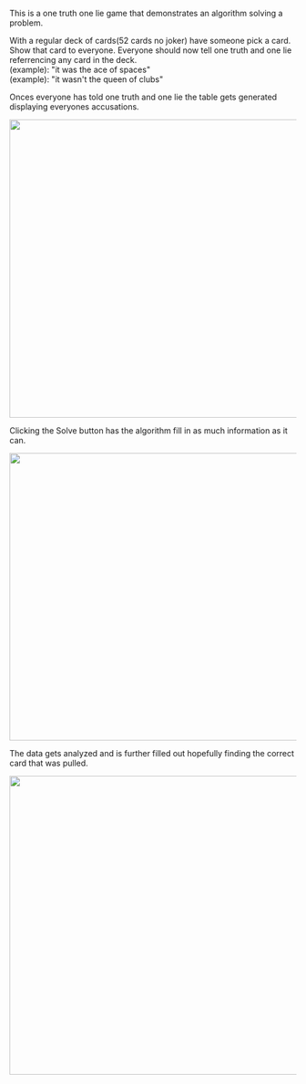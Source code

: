 This is a one truth one lie game that demonstrates an algorithm solving a problem.

With a regular deck of cards(52 cards no joker) have someone pick a card.
Show that card to everyone.
Everyone should now tell one truth and one lie referrencing any card in the deck.</br>
(example): "it was the ace of spaces"</br>
(example): "it wasn't the queen of clubs"</br>

Onces everyone has told one truth and one lie the table gets generated displaying everyones accusations.

<img src="https://c1.staticflickr.com/5/4243/34174777354_5dbfbb80c8_b.jpg" width="786" height="523">

Clicking the Solve button has the algorithm fill in as much information as it can.

<img src="https://c1.staticflickr.com/5/4248/34978546526_6d6787c0e8_b.jpg" width="762" height="504">

The data gets analyzed and is further filled out hopefully finding the correct card that was pulled.

<img src="https://c1.staticflickr.com/5/4225/34631151030_6bec60c7cf_b.jpg" width="764" height="524">
